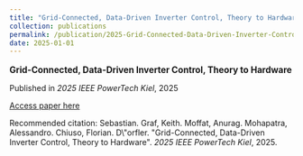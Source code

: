 ```yaml
---
title: "Grid-Connected, Data-Driven Inverter Control, Theory to Hardware"
collection: publications
permalink: /publication/2025-Grid-Connected-Data-Driven-Inverter-Control-Theory
date: 2025-01-01
---
```

<p style="font-size: 1.1em; margin-bottom: 0.5em;"><b>Grid-Connected, Data-Driven Inverter Control, Theory to Hardware</b></p>
<p style="margin-bottom: 0.5em;">Published in <em>2025 IEEE PowerTech Kiel</em>, 2025</p>
<p style="margin-bottom: 0.5em;"><a href="https://doi.org/10.48550/ARXIV.2507.02325" target="_blank">Access paper here</a></p>
<p>Recommended citation: Sebastian. Graf, Keith. Moffat, Anurag. Mohapatra, Alessandro. Chiuso, Florian. D\"orfler. "Grid-Connected, Data-Driven Inverter Control, Theory to Hardware". <em>2025 IEEE PowerTech Kiel</em>, 2025.</p>